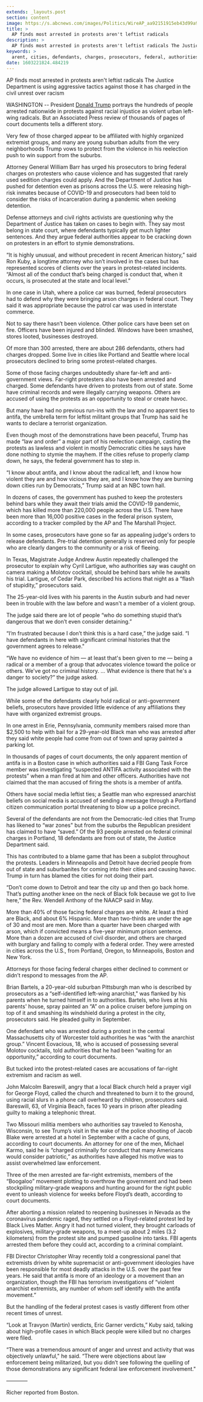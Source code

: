 ```yaml
--- 
extends: _layouts.post 
section: content 
image: https://s.abcnews.com/images/Politics/WireAP_aa92151915eb43d99a9b99be308e50c0_16x9_992.jpg 
title: > 
  AP finds most arrested in protests aren't leftist radicals 
description: > 
  AP finds most arrested in protests aren't leftist radicals The Justice Department is using aggressive tactics against those it has charged in the civil unrest over racismWASHINGTON -- President Donald Trump portrays the hundreds of people arrested nationwide in protests against racial injustice as violent urban left-wing radicals.And they argue federal authorities appear to be cracking down on protesters in an effort to stymie demonstrations.In some cases, prosecutors have gone so far as appealing judge's orders to release defendants.More than 40% of those facing federal charges are white.Attorneys for those facing federal charges either declined to comment or didn’t respond to messages from the AP. 
keywords: > 
  arent, cities, defendants, charges, prosecutors, federal, authorities, leftist, radicals, trump, protests, arrested, finds, cases, ap 
date: 1603221824.484219 
--- 
```

<div><p>AP finds most arrested in protests aren't leftist radicals The Justice Department is using aggressive tactics against those it has charged in the civil unrest over racism</p><p id="_ap_link_Donald Trump_DonaldTrump_">WASHINGTON -- President <a href="https://abcnews.go.com/alerts/DonaldTrump" id="_ap_link_Donald Trump_DonaldTrump_" target="_blank">Donald Trump</a> portrays the hundreds of people arrested nationwide in protests against racial injustice as violent urban left-wing radicals. But an Associated Press review of thousands of pages of court documents tells a different story.</p><p>Very few of those charged appear to be affiliated with highly organized extremist groups, and many are young suburban adults from the very neighborhoods Trump vows to protect from the violence in his reelection push to win support from the suburbs.</p><p class="Ad incontentTeads incontentTeads--story ad-slot"></p><p>Attorney General William Barr  has urged his prosecutors to bring federal charges on protesters who cause violence and has suggested that         rarely used sedition charges could apply. And the Department of Justice has pushed for detention even as prisons across the U.S. were releasing high-risk inmates because of COVID-19 and prosecutors had been told to consider the risks of incarceration during a pandemic when seeking detention.</p><p>Defense attorneys and civil rights activists are questioning why the Department of Justice has taken on cases to begin with. They say most belong in state court, where defendants typically get much lighter sentences. And they argue federal authorities appear to be cracking down on protesters in an effort to stymie demonstrations.</p><p>&#8220;It is highly unusual, and without precedent in recent American history,&#8221; said Ron Kuby, a longtime attorney who isn&#8217;t involved in the cases but has represented scores of clients over the years in protest-related incidents. &#8220;Almost all of the conduct that&#8217;s being charged is conduct that, when it occurs, is prosecuted at the state and local level.&#8221;</p><p>In one case in Utah, where a police car was burned, federal prosecutors had to defend why they were bringing arson charges in federal court. They said it was appropriate because the patrol car was used in interstate commerce.</p><p>Not to say there hasn&#8217;t been violence. Other police cars have been set on fire. Officers have been injured and blinded. Windows have been smashed, stores looted, businesses destroyed.</p><p>Of more than 300 arrested, there are about 286 defendants, others had charges dropped. Some live in cities like Portland and Seattle where local prosecutors declined to bring some protest-related charges.</p><p>Some of those facing charges undoubtedly share far-left and anti-government views. Far-right protesters also have been arrested and charged. Some defendants have driven to protests from out of state. Some have criminal records and were illegally carrying weapons. Others are accused of using the protests as an opportunity to steal or create havoc.</p><p>But many have had no previous run-ins with the law and no apparent ties to         antifa, the umbrella term for leftist militant groups that Trump has said he wants to declare a terrorist organization.</p><p class="Ad incontentTeads2 incontentTeads2--story ad-slot"></p><p>Even though most of the demonstrations have been peaceful, Trump has made         &#8220;law and order&#8221; a major part of his reelection campaign, casting the protests as lawless and violent in mostly Democratic cities he says have done nothing to stymie the mayhem. If the cities refuse to properly clamp down, he says, the federal government has to step in.</p><p>&#8220;I know about antifa, and I know about the radical left, and I know how violent they are and how vicious they are, and I know how they are burning down cities run by Democrats,&#8221; Trump said at         an NBC town hall.</p><p>In dozens of cases, the government has pushed to keep the protesters behind bars while they await their trials amid         the COVID-19 pandemic, which has         killed more than 220,000 people across the U.S. There have been more than 16,000 positive cases in the federal prison system, according to a tracker compiled by         the AP and The Marshall Project.</p><p>In some cases, prosecutors have gone so far as appealing judge's orders to release defendants. Pre-trial detention generally is reserved only for people who are clearly dangers to the community or a risk of fleeing.</p><p>In Texas, Magistrate Judge Andrew Austin repeatedly challenged the prosecutor to explain why Cyril Lartigue, who authorities say was caught on camera making a Molotov cocktail, should be behind bars while he awaits his trial. Lartigue, of Cedar Park, described his actions that night as a &#8220;flash of stupidity,&#8221; prosecutors said.</p><p>The 25-year-old lives with his parents in the Austin suburb and had never been in trouble with the law before and wasn't a member of a violent group.</p><p>The judge said there are lot of people &#8220;who do something stupid that&#8217;s dangerous that we don&#8217;t even consider detaining.&#8221;</p><p>&#8220;I&#8217;m frustrated because I don&#8217;t think this is a hard case,&#8221; the judge said. &#8220;I have defendants in here with significant criminal histories that the government agrees to release."</p><p>&#8220;We have no evidence of him &#8212; at least that's been given to me &#8212; being a radical or a member of a group that advocates violence toward the police or others. We've got no criminal history. &#8230; What evidence is there that he's a danger to society?&#8221; the judge asked.</p><p>The judge allowed Lartigue to stay out of jail.</p><p>While some of the defendants clearly hold radical or anti-government beliefs, prosecutors have provided little evidence of any affiliations they have with organized extremist groups.</p><p>In one arrest in Erie, Pennsylvania, community members raised more than $2,500 to help with bail for a 29-year-old Black man who was arrested after they said white people had come from out of town and spray painted a parking lot.</p><p>In thousands of pages of court documents, the only apparent mention of antifa is in a Boston case in which authorities said a FBI Gang Task Force member was investigating &#8220;suspected ANTIFA activity associated with the protests&#8221; when a man fired at him and other officers. Authorities have not claimed that the man accused of firing the shots is a member of antifa.</p><p>Others have social media leftist ties; a Seattle man who expressed anarchist beliefs on social media is accused of sending a message through a Portland citizen communication portal threatening to blow up a police precinct.</p><p>Several of the defendants are not from the Democratic-led cities that Trump has likened to &#8220;war zones" but from the suburbs the Republican president has claimed to have &#8220;saved.&#8221; Of the 93 people arrested on federal criminal charges in Portland, 18 defendants are from out of state, the Justice Department said.</p><p>This has contributed to a blame game that has been a subplot throughout the protests. Leaders in Minneapolis and Detroit have decried people from out of state and suburbanites for coming into their cities and causing havoc. Trump in turn has blamed the cities for not doing their part.</p><p>&#8220;Don&#8217;t come down to Detroit and tear the city up and then go back home. That&#8217;s putting another knee on the neck of Black folk because we got to live here,&#8221; the Rev. Wendell Anthony of the NAACP said in May.</p><p>More than 40% of those facing federal charges are white. At least a third are Black, and about 6% Hispanic. More than two-thirds are under the age of 30 and most are men. More than a quarter have been charged with arson, which if convicted means a five-year minimum prison sentence. More than a dozen are accused of civil disorder, and others are charged with burglary and failing to comply with a federal order. They were arrested in cities across the U.S., from Portland, Oregon, to Minneapolis, Boston and New York.</p><p>Attorneys for those facing federal charges either declined to comment or didn&#8217;t respond to messages from the AP.</p><p>Brian Bartels, a 20-year-old suburban Pittsburgh man who is described by prosecutors as a &#8220;self-identified left-wing anarchist," was flanked by his parents when he turned himself in to authorities. Bartels, who lives at his parents' house, spray painted an &#8220;A&#8221; on a police cruiser before jumping on top of it and smashing its windshield during a protest in the city, prosecutors said. He pleaded guilty in September.</p><p>One defendant who was arrested during a protest in the central Massachusetts city of Worcester told authorities he was &#8220;with the anarchist group.&#8221; Vincent Eovacious, 18, who is accused of possessing several Molotov cocktails, told authorities that he had been &#8220;waiting for an opportunity,&#8221; according to court documents.</p><p>But tucked into the protest-related cases are accusations of far-right extremism and racism as well.</p><p>John Malcolm Bareswill, angry that a local Black church held a prayer vigil for         George Floyd, called the church and threatened to burn it to the ground, using racial slurs in a phone call overheard by children, prosecutors said. Bareswill, 63, of Virginia Beach, faces 10 years in prison after pleading guilty to making a telephonic threat.</p><p>Two Missouri militia members who authorities say traveled to Kenosha, Wisconsin, to see Trump&#8217;s visit in the wake of the police shooting of         Jacob Blake were arrested at a hotel in September with a cache of guns, according to court documents. An attorney for one of the men, Michael Karmo, said he is &#8220;charged criminally for conduct that many Americans would consider patriotic,&#8221; as authorities have alleged his motive was to assist overwhelmed law enforcement.</p><p>Three of the men arrested are far-right extremists, members of the &#8220;Boogaloo&#8221; movement plotting to overthrow the government and had been stockpiling military-grade weapons and hunting around for the right public event to unleash violence for weeks before Floyd&#8217;s death, according to court documents.</p><p>After aborting a mission related to reopening businesses in Nevada as the coronavirus pandemic raged, they settled on a Floyd-related protest led by Black Lives Matter. Angry it had not turned violent, they brought carloads of explosives, military-grade weapons, to a meet-up about 2 miles (3.2 kilometers) from the protest site and pumped gasoline into tanks. FBI agents arrested them before they could act, according to a criminal complaint.</p><p>FBI Director Christopher Wray         recently told a congressional panel  that extremists driven by white supremacist or anti-government ideologies have been responsible for most deadly attacks in the U.S. over the past few years. He said that antifa is more of an ideology or a movement than an organization, though the FBI has terrorism investigations of &#8220;violent anarchist extremists, any number of whom self identify with the antifa movement.&#8221;</p><p>But the handling of the federal protest cases is vastly different from other recent times of unrest.</p><p>&#8220;Look at Travyon (Martin) verdicts, Eric Garner verdicts,&#8221; Kuby said, talking about high-profile cases in which Black people were killed but no charges were filed.</p><p>&#8220;There was a tremendous amount of anger and unrest and activity that was objectively unlawful," he said. &#8220;There were objections about law enforcement being militarized, but you didn&#8217;t see following the quelling of those demonstrations any significant federal law enforcement involvement."</p><p>&#8212;&#8212;&#8212;&#8212;</p><p>Richer reported from Boston.</p></div>